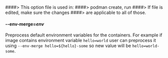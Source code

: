 ####> This option file is used in:
####>   podman create, run
####> If file is edited, make sure the changes
####> are applicable to all of those.
#### **--env-merge**=*env*

Preprocess default environment variables for the containers. For example
if image contains environment variable `hello=world` user can preprocess
it using `--env-merge hello=${hello}-some` so new value will be `hello=world-some`.
